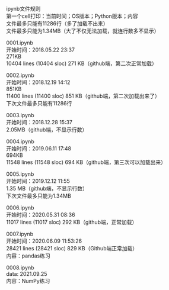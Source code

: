 ipynb文件规则  
第一个cell打印：当前时间；OS版本；Python版本；内容  
文件最多只能有11286行（多了加载不出来）  
文件最多只能为1.34MB（大了不仅无法加载，就连行数多不显示）  

0001.ipynb  
开始时间：2018.05.22 23:37  
271KB  
10404 lines (10404 sloc)  271 KB（github端，第二次正常加载）  

0002.ipynb  
开始时间：2018.12.19 14:12  
851KB  
11400 lines (11400 sloc)  851 KB（github端，第二次加载出来了）  
下次文件最多只能有11286行  

0003.ipynb  
开始时间：2018.12.28 15:37  
2.05MB（github端，不显示行数）  

0004.ipynb  
开始时间：2019.06.11 17:48  
694KB  
11548 lines (11548 sloc)  694 KB（github端，第三次可以加载出来）  

0005.ipynb  
开始时间：2019.12.12 11:55  
1.35 MB（github端，不显示行数）  
下次文件最多只能为1.34MB  

0006.ipynb  
开始时间：2020.05.31 08:36  
11017 lines (11017 sloc)  292 KB（github端，正常加载）  

0007.ipynb  
开始时间：2020.06.09 11:53:26  
28421 lines (28421 sloc)  829 KB（Github端正常加载）  
内容：pandas练习  

0008.ipynb  
data: 2021.09.25  
内容：NumPy练习  


